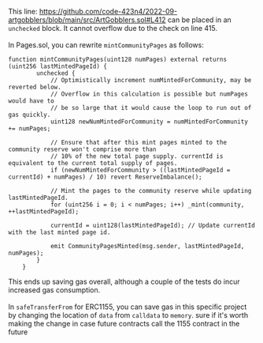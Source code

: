 This line: https://github.com/code-423n4/2022-09-artgobblers/blob/main/src/ArtGobblers.sol#L412 can be placed in an `unchecked` block. It cannot overflow due to the check on line 415.
\
\
In Pages.sol, you can rewrite `mintCommunityPages` as follows:
```
function mintCommunityPages(uint128 numPages) external returns (uint256 lastMintedPageId) {
        unchecked {
            // Optimistically increment numMintedForCommunity, may be reverted below.
            // Overflow in this calculation is possible but numPages would have to
            // be so large that it would cause the loop to run out of gas quickly.
            uint128 newNumMintedForCommunity = numMintedForCommunity += numPages;

            // Ensure that after this mint pages minted to the community reserve won't comprise more than
            // 10% of the new total page supply. currentId is equivalent to the current total supply of pages.
            if (newNumMintedForCommunity > ((lastMintedPageId = currentId) + numPages) / 10) revert ReserveImbalance();

            // Mint the pages to the community reserve while updating lastMintedPageId.
            for (uint256 i = 0; i < numPages; i++) _mint(community, ++lastMintedPageId);

            currentId = uint128(lastMintedPageId); // Update currentId with the last minted page id.

            emit CommunityPagesMinted(msg.sender, lastMintedPageId, numPages);
        }
    }
```
This ends up saving gas overall, although a couple of the tests do incur increased gas consumption.
\
\
In `safeTransferFrom` for ERC1155, you can save gas in this specific project by changing the location of `data` from `calldata` to `memory`. sure if it's worth making the change in case future contracts call the 1155 contract in the future
